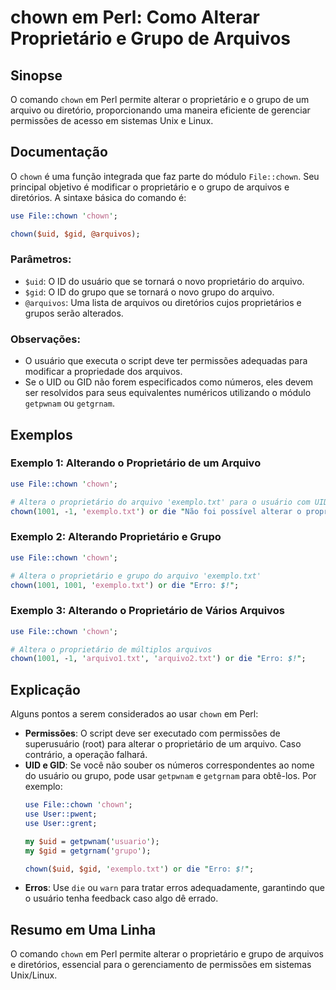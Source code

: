 <!--
Meta Description: # chown em Perl: Como Alterar Proprietário e Grupo de Arquivos ## Sinopse O comando `chown` em Perl permite alterar o proprietário e o grupo de um arq...
Meta Keywords: chown, proprietário, grupo, perl, arquivos
-->

# chown em Perl: Como Alterar Proprietário e Grupo de Arquivos

## Sinopse
O comando `chown` em Perl permite alterar o proprietário e o grupo de um arquivo ou diretório, proporcionando uma maneira eficiente de gerenciar permissões de acesso em sistemas Unix e Linux.

## Documentação
O `chown` é uma função integrada que faz parte do módulo `File::chown`. Seu principal objetivo é modificar o proprietário e o grupo de arquivos e diretórios. A sintaxe básica do comando é:

```perl
use File::chown 'chown';

chown($uid, $gid, @arquivos);
```

### Parâmetros:
- `$uid`: O ID do usuário que se tornará o novo proprietário do arquivo.
- `$gid`: O ID do grupo que se tornará o novo grupo do arquivo.
- `@arquivos`: Uma lista de arquivos ou diretórios cujos proprietários e grupos serão alterados.

### Observações:
- O usuário que executa o script deve ter permissões adequadas para modificar a propriedade dos arquivos.
- Se o UID ou GID não forem especificados como números, eles devem ser resolvidos para seus equivalentes numéricos utilizando o módulo `getpwnam` ou `getgrnam`.

## Exemplos
### Exemplo 1: Alterando o Proprietário de um Arquivo
```perl
use File::chown 'chown';

# Altera o proprietário do arquivo 'exemplo.txt' para o usuário com UID 1001
chown(1001, -1, 'exemplo.txt') or die "Não foi possível alterar o proprietário: $!";
```

### Exemplo 2: Alterando Proprietário e Grupo
```perl
use File::chown 'chown';

# Altera o proprietário e grupo do arquivo 'exemplo.txt'
chown(1001, 1001, 'exemplo.txt') or die "Erro: $!";
```

### Exemplo 3: Alterando o Proprietário de Vários Arquivos
```perl
use File::chown 'chown';

# Altera o proprietário de múltiplos arquivos
chown(1001, -1, 'arquivo1.txt', 'arquivo2.txt') or die "Erro: $!";
```

## Explicação
Alguns pontos a serem considerados ao usar `chown` em Perl:

- **Permissões**: O script deve ser executado com permissões de superusuário (root) para alterar o proprietário de um arquivo. Caso contrário, a operação falhará.
- **UID e GID**: Se você não souber os números correspondentes ao nome do usuário ou grupo, pode usar `getpwnam` e `getgrnam` para obtê-los. Por exemplo:
  ```perl
  use File::chown 'chown';
  use User::pwent;
  use User::grent;

  my $uid = getpwnam('usuario');
  my $gid = getgrnam('grupo');

  chown($uid, $gid, 'exemplo.txt') or die "Erro: $!";
  ```
- **Erros**: Use `die` ou `warn` para tratar erros adequadamente, garantindo que o usuário tenha feedback caso algo dê errado.

## Resumo em Uma Linha
O comando `chown` em Perl permite alterar o proprietário e grupo de arquivos e diretórios, essencial para o gerenciamento de permissões em sistemas Unix/Linux.